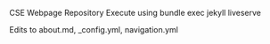 CSE Webpage Repository
Execute using 
bundle exec jekyll liveserve

Edits to
about.md, _config.yml, navigation.yml
